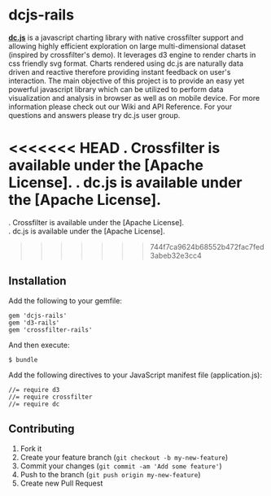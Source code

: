 # dcjs-rails

**<a href="https://github.com/NickQiZhu/dc.js">dc.js</a>** is a javascript charting library with native crossfilter support and allowing highly efficient exploration on large multi-dimensional dataset (inspired by crossfilter's demo). It leverages d3 engine to render charts in css friendly svg format. Charts rendered using dc.js are naturally data driven and reactive therefore providing instant feedback on user's interaction. The main objective of this project is to provide an easy yet powerful javascript library which can be utilized to perform data visualization and analysis in browser as well as on mobile device. For more information please check out our Wiki and API Reference. For your questions and answers please try dc.js user group.

<<<<<<< HEAD
. Crossfilter is available under the [Apache License].
. dc.js is available under the [Apache License].
=======
. Crossfilter is available under the [Apache License]. <br/>
. dc.js is available under the [Apache License]. <br/>
>>>>>>> 744f7ca9624b68552b472fac7fed3abeb32e3cc4

## Installation

Add the following to your gemfile:

    gem 'dcjs-rails'
    gem 'd3-rails'
    gem 'crossfilter-rails'

And then execute:

    $ bundle

Add the following directives to your JavaScript manifest file (application.js):

    //= require d3
    //= require crossfilter
    //= require dc

## Contributing

1. Fork it
2. Create your feature branch (`git checkout -b my-new-feature`)
3. Commit your changes (`git commit -am 'Add some feature'`)
4. Push to the branch (`git push origin my-new-feature`)
5. Create new Pull Request

